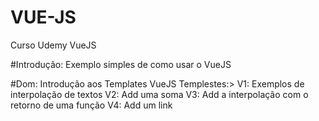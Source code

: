 # VUE-JS
Curso Udemy VueJS

#Introdução:
Exemplo simples de como usar o VueJS

#Dom:
Introdução aos Templates VueJS
Templestes:>
V1: Exemplos de interpolação de textos
V2: Add uma soma
V3: Add a interpolação com o retorno de uma função 
V4: Add um link 